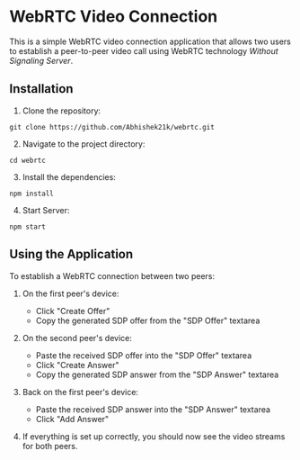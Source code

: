 # WebRTC Video Connection

This is a simple WebRTC video connection application that allows two users to establish a peer-to-peer video call using WebRTC technology *Without Signaling Server*.

## Installation

1. Clone the repository:
 ```
git clone https://github.com/Abhishek21k/webrtc.git
```
2. Navigate to the project directory:
```
cd webrtc
```
3. Install the dependencies:
```
npm install
```
4. Start Server:
```
npm start
```

## Using the Application

To establish a WebRTC connection between two peers:

1. On the first peer's device:
   - Click "Create Offer"
   - Copy the generated SDP offer from the "SDP Offer" textarea

2. On the second peer's device:
   - Paste the received SDP offer into the "SDP Offer" textarea
   - Click "Create Answer"
   - Copy the generated SDP answer from the "SDP Answer" textarea

3. Back on the first peer's device:
   - Paste the received SDP answer into the "SDP Answer" textarea
   - Click "Add Answer"

4. If everything is set up correctly, you should now see the video streams for both peers.
